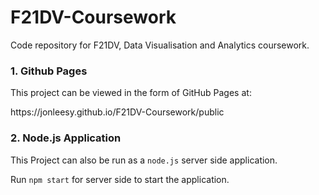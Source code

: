 # F21DV-Coursework
<p> Code repository for F21DV, Data Visualisation and Analytics coursework. </p>
<h3> 1. Github Pages </h1>
This project can be viewed in the form of GitHub Pages at: 
<p> https://jonleesy.github.io/F21DV-Coursework/public</p>
<h3> 2. Node.js Application </h3>
<p> This Project can also be run as a <code>node.js</code> server side application.</p>
<p> Run <code>npm start</code> for server side to start the application.
